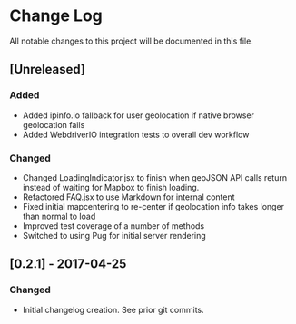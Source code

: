 # Change Log
All notable changes to this project will be documented in this file.

## [Unreleased]
### Added
- Added ipinfo.io fallback for user geolocation if native browser geolocation fails
- Added WebdriverIO integration tests to overall dev workflow

### Changed
- Changed LoadingIndicator.jsx to finish when geoJSON API calls return instead of waiting for Mapbox to finish loading.
- Refactored FAQ.jsx to use Markdown for internal content
- Fixed initial mapcentering to re-center if geolocation info takes longer than normal to load
- Improved test coverage of a number of methods
- Switched to using Pug for initial server rendering

## [0.2.1] - 2017-04-25
### Changed
- Initial changelog creation.  See prior git commits.
